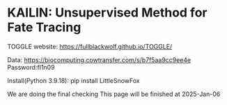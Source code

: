 # KAILIN: Unsupervised Method for Fate Tracing

TOGGLE website:
https://fullblackwolf.github.io/TOGGLE/

Data:
https://biocomputing.cowtransfer.com/s/b7f5aa9cc9ee4e
Password:fl1n09

Install(Python 3.9.18):
pip install LittleSnowFox

We are doing the final checking
This page will be finished at 2025-Jan-06
